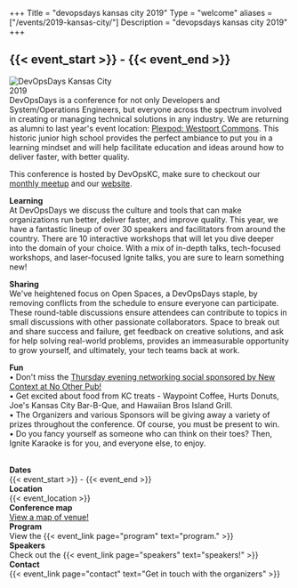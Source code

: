 +++
Title = "devopsdays kansas city 2019"
Type = "welcome"
aliases = ["/events/2019-kansas-city/"]
Description = "devopsdays kansas city 2019"
+++

<h2>{{< event_start >}} - {{< event_end >}}</h2>

<div style="float:left;">
  <img alt="DevOpsDays Kansas City 2019" src="/events/2019-kansas-city/logo.png" style="max-width: 90%;">
</div>

<br> <br> DevOpsDays is a conference for not only Developers and System/Operations Engineers, but everyone across the spectrum involved in creating or managing technical solutions in any industry. We are returning as alumni to last year's event location: [Plexpod: Westport Commons](https://goo.gl/maps/xCRAPmCQkD22). This historic junior high school provides the perfect ambiance to put you in a learning mindset and will help facilitate education and ideas around how to deliver faster, with better quality.

This conference is hosted by DevOpsKC, make sure to checkout our [monthly meetup](https://meetup.devopskc.com) and our [website](https://devopskc.com).

<b>Learning</b> <br> At DevOpsDays we discuss the culture and tools that can make organizations run better, deliver faster, and improve quality.  This year, we have a fantastic lineup of over 30 speakers and facilitators from around the country. There are 10 interactive workshops that will let you dive deeper into the domain of your choice. With a mix of in-depth talks, tech-focused workshops, and laser-focused Ignite talks, you are sure to learn something new!


<b>Sharing</b> <br> We've heightened focus on Open Spaces, a DevOpsDays staple, by removing conflicts from the schedule to ensure everyone can participate. These round-table discussions ensure attendees can contribute to topics in small discussions with other passionate collaborators. Space to break out and share success and failure, get feedback on creative solutions, and ask for help solving real-world problems, provides an immeasurable opportunity to grow yourself, and ultimately, your tech teams back at work.

<b>Fun</b>
<br>
• Don't miss the <a target="_blank" href= "/events/2019-kansas-city/social">Thursday evening networking social sponsored by New Context at No Other Pub!</a>
<br>
• Get excited about food from KC treats - Waypoint Coffee, Hurts Donuts, Joe's Kansas City Bar-B-Que, and Hawaiian Bros Island Grill.
<br>
• The Organizers and various Sponsors will be giving away a variety of prizes throughout the conference. Of course, you must be present to win.
<br>
• Do you fancy yourself as someone who can think on their toes? Then, Ignite Karaoke is for you, and everyone else, to enjoy.

<br>

<div class = "row">
  <div class = "col-md-2">
    <strong>Dates</strong>
  </div>
  <div class = "col-md-8">
    {{< event_start >}} - {{< event_end >}}
  </div>
</div>

<div class = "row">
  <div class = "col-md-2">
    <strong>Location</strong>
  </div>
  <div class = "col-md-8">
    {{< event_location >}}
  </div>
</div>

<div class = "row">
  <div class = "col-md-2">
    <strong>Conference map</strong>
  </div>
  <div class = "col-md-8">
    <a target="_blank" href= "/events/2019-kansas-city/DevOpsDays2019-MAP-Westport-Commons-Plexpod.pdf">View a map of venue!</a>
  </div>
</div>

<!-- <div class = "row">
  <div class = "col-md-2">
    <strong>Register</strong>
  </div>
  <div class = "col-md-8">
    <a href = "https://devopsdayskc.eventbrite.com">Register to attend the conference!</a>
  </div>
</div> -->

<!-- <div class = "row">
  <div class = "col-md-2">
    <strong>Propose</strong>
  </div>
  <div class = "col-md-8">
    <a href = "https://sessionize.com/devopsdayskc/">Propose a talk!</a>
  </div>
</div> -->

<div class = "row">
  <div class = "col-md-2">
    <strong>Program</strong>
  </div>
  <div class = "col-md-8">
    View the {{< event_link page="program" text="program." >}}
  </div>
</div>

<div class = "row">
  <div class = "col-md-2">
    <strong>Speakers</strong>
  </div>
  <div class = "col-md-8">
    Check out the {{< event_link page="speakers" text="speakers!" >}}
  </div>
</div>

<!-- <div class = "row">
  <div class = "col-md-2">
    <strong>Sponsors</strong>
  </div>
  <div class = "col-md-8">
    {{< event_link page="sponsor" text="Sponsor the conference!" >}}
  </div>
</div> -->

<div class = "row">
  <div class = "col-md-2">
    <strong>Contact</strong>
  </div>
  <div class = "col-md-8">
    {{< event_link page="contact" text="Get in touch with the organizers" >}}
  </div>
</div>

<!-- Uncomment if you added your city twitter name -->
<!--
{{< event_twitter >}}
-->
